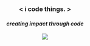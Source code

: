 ### <p align="center"> <span color="orange"><</span> i <span color="green">code</span> things. <span color="orange">></span> </p>
#### <p align="center"> <span color="red">_</span> creating impact through code <span color="red">_</span> </p>

<p align="center">
  <img src="https://github-readme-stats.vercel.app/api?username=brendanprice2003&theme=radical" />
</p>
